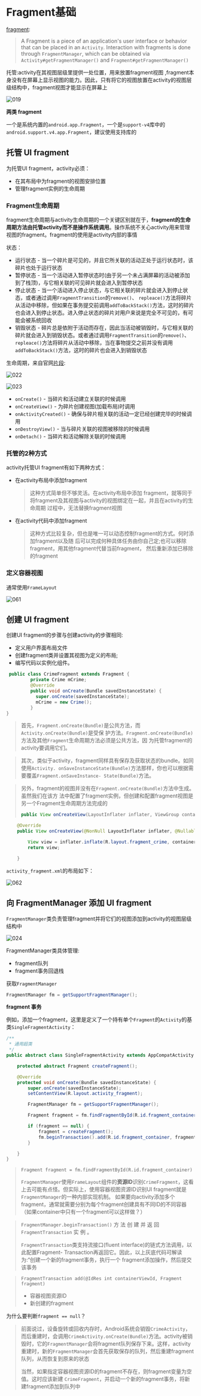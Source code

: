# Fragment基础

[fragment](https://developer.android.com/reference/android/app/Fragment):

> A Fragment is a piece of an application's user interface or behavior that can be placed in an `Activity`. Interaction with fragments is done through `FragmentManager`, which can be obtained via `Activity#getFragmentManager()` and `Fragment#getFragmentManager()`

托管:activity在其视图层级里提供一处位置，用来放置fragment视图 ,fragment本身没有在屏幕上显示视图的能力。因此，只有将它的视图放置在activity的视图层级结构中，fragment视图才能显示在屏幕上 

![019](https://github.com/winfredzen/Android-Basic/raw/master/images/019.png)

**两类 fragment** 

一个是系统内置的`android.app.Fragment`，一个是`support-v4`库中的`android.support.v4.app.Fragment`，建议使用支持库的

## 托管 UI fragment

为托管UI fragment，activity必须：

+ 在其布局中为fragment的视图安排位置 
+ 管理fragment实例的生命周期 

### Fragment生命周期

fragment生命周期与activity生命周期的一个关键区别就在于，**fragment的生命周期方法由托管activity而不是操作系统调用**。操作系统不关心activity用来管理视图的fragment。fragment的使用是activity内部的事情 

状态：

+ 运行状态 - 当一个碎片是可见的，并且它所关联的活动正处于运行状态时，该碎片也处于运行状态
+ 暂停状态 - 当一个活动进入暂停状态时(由于另一个未占满屏幕的活动被添加到了栈顶)，与它相关联的可见碎片就会进入到暂停状态
+ 停止状态 - 当一个活动进入停止状态，与它相关联的碎片就会进入到停止状态，或者通过调用`FragmentTransition`的`remove()`、 `repleace()`方法将碎片从活动中移除，但如果在事务提交前调用`addToBackStack()`方法，这时的碎片也会进入到停止状态。进入停止状态的碎片对用户来说是完全不可见的，有可能会被系统回收
+ 销毁状态 - 碎片总是依附于活动而存在，因此当活动被销毁时，与它相关联的碎片就会进入到销毁状态。或者通过调用`FragmentTransition`的`remove()`、 `repleace()`方法将碎片从活动中移除，当在事物提交之前并没有调用`addToBackStack()`方法，这时的碎片也会进入到销毁状态

生命周期，来自官网[片段](https://developer.android.com/guide/components/fragments):

![022](https://github.com/winfredzen/Android-Basic/raw/master/images/022.png)

![023](https://github.com/winfredzen/Android-Basic/raw/master/images/023.png)

+ `onCreate()` - 当碎片和活动建立关联的时候调用
+ `onCreateView()` - 为碎片创建视图(加载布局)时调用
+ `onActivityCreated()` - 确保与碎片相关联的活动一定已经创建完毕的时候调用
+ `onDestroyView()` - 当与碎片关联的视图被移除的时候调用
+ `onDetach()` - 当碎片和活动解除关联的时候调用

### 托管的2种方式

activity托管UI fragment有如下两种方式：

+ 在activity布局中添加fragment

  > 这种方式简单但不够灵活。在activity布局中添加 fragment，就等同于将fragment及其视图与activity的视图绑定在一起，并且在activity的生命周期 过程中，无法替换fragment视图 

+ 在activity代码中添加fragment 

  > 这种方式比较复杂，但也是唯一可以动态控制fragment的方式。何时添加fragment以及随 后可以完成何种具体任务由你自己定;也可以移除fragment，用其他fragment代替当前fragment， 然后重新添加已移除的fragment 



### 定义容器视图 

通常使用`FrameLayout` 

![061](https://github.com/winfredzen/Android-Basic/blob/master/基础知识/images/061.png)



## 创建 UI fragment 

创建UI fragment的步骤与创建activity的步骤相同: 

+ 定义用户界面布局文件
+ 创建fragment类并设置其视图为定义的布局; 
+ 编写代码以实例化组件。 

```java
 public class CrimeFragment extends Fragment {
         private Crime mCrime;
         @Override
         public void onCreate(Bundle savedInstanceState) {
           super.onCreate(savedInstanceState); 
           mCrime = new Crime();
         }
} 
```

>首先，`Fragment.onCreate(Bundle)`是公共方法，而`Activity.onCreate(Bundle)`是受保 护方法。`Fragment.onCreate(Bundle)`方法及其他`Fragment`生命周期方法必须是公共方法，因 为托管fragment的activity要调用它们。 

> 其次，类似于activity，fragment同样具有保存及获取状态的bundle。如同使用`Activity. onSaveInstanceState(Bundle)`方法那样，你也可以根据需要覆盖`Fragment.onSaveInstance- State(Bundle)`方法。 

> 另外，fragment的视图并没有在`Fragment.onCreate(Bundle)`方法中生成。虽然我们在该方 法中配置了fragment实例，但创建和配置fragment视图是另一个Fragment生命周期方法完成的 
>
> ```java
> public View onCreateView(LayoutInflater inflater, ViewGroup container, Bundle savedInstanceState)
> ```



```java
    @Override
    public View onCreateView(@NonNull LayoutInflater inflater, @Nullable ViewGroup container, @Nullable Bundle savedInstanceState) {

        View view = inflater.inflate(R.layout.fragment_crime, container, false);
        return view;

    }
```

`activity_fragment.xml`的布局如下：

![062](https://github.com/winfredzen/Android-Basic/blob/master/基础知识/images/062.png)

## 向 FragmentManager 添加 UI fragment 

`FragmentManager`类负责管理fragment并将它们的视图添加到activity的视图层级结构中 

![024](https://github.com/winfredzen/Android-Basic/raw/master/images/024.png)

FragmentManager类具体管理:

+ fragment队列
+ fragment事务回退栈 

获取`FragmentManager`

```java
FragmentManager fm = getSupportFragmentManager();
```

**fragment 事务** 

例如，添加一个fragment，这里是定义了一个持有单个`Fragment`的`Activity`的基类`SingleFragmentActivity`：

```java
/**
 * 通用超类
 */
public abstract class SingleFragmentActivity extends AppCompatActivity {

    protected abstract Fragment createFragment();

    @Override
    protected void onCreate(Bundle savedInstanceState) {
        super.onCreate(savedInstanceState);
        setContentView(R.layout.activity_fragment);

        FragmentManager fm = getSupportFragmentManager();

        Fragment fragment = fm.findFragmentById(R.id.fragment_container);

        if (fragment == null) {
            fragment = createFragment();
            fm.beginTransaction().add(R.id.fragment_container, fragment).commit();
        }

    }
}
```

> `Fragment fragment = fm.findFragmentById(R.id.fragment_container)`
>
> `FragmentManager`使用`FrameLayout`组件的**资源ID**识别`CrimeFragment`，这看上去可能有点怪。但实际上，使用容器视图资源ID识别UI fragment就是`FragmentManager`的一种内部实现机制。 如果要向activity添加多个fragment，通常就需要分别为每个fragment创建具有不同ID的不同容器 （如果container中只有一个fragment可以这样做？）

>`FragmentManager.beginTransaction()` 方 法 创 建 并 返 回 `FragmentTransaction` 实 例 。 
>
>`FragmentTransaction`类支持流接口(fluent interface)的链式方法调用，以此配置Fragment- Transaction再返回它。因此，以上灰底代码可解读为:“创建一个新的fragment事务，执行一个 fragment添加操作，然后提交该事务 

> `FragmentTransaction add(@IdRes int containerViewId, Fragment fragment)`
>
> + 容器视图资源ID
> + 新创建的fragment

为什么要判断`fragment == null`？

> 前面说过，设备旋转或回收内存时，Android系统会销毁`CrimeActivity`，而后重建时，会调用`CrimeActivity.onCreate(Bundle)`方法。activity被销毁时，它的`FragmentManager`会将fragment队列保存下来。这样，activity重建时，新的`FragmentManager`会首先获取保存的队列，然后重建fragment队列，从而恢复到原来的状态 
>
> 当然，如果指定容器视图资源ID的fragment不存在，则fragment变量为空值。这时应该新建 `CrimeFragment`，并启动一个新的fragment事务，将新建fragment添加到队列中 













